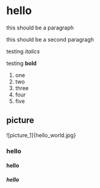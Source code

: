 # hello
this should be a paragraph

this should be a second paragragh

testing *italics*

testing **bold**

1. one
2. two
3. three
4. four
5. five

## picture
![picture_1]{hello_world.jpg}

### hello
#### hello
##### hello
